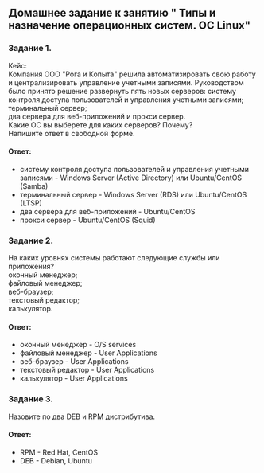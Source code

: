 ## Домашнее задание к занятию " Типы и назначение операционных систем. ОС Linux"  

### Задание 1.  
Кейс:  
Компания ООО "Рога и Копыта" решила автоматизировать свою работу и централизировать управление учетными записями. Руководством было принято решение развернуть пять новых серверов:
систему контроля доступа пользователей и управления учетными записями;  
терминальный сервер;  
два сервера для веб-приложений и прокси сервер.  
Какие ОС вы выберете для каких серверов? Почему?  
Напишите ответ в свободной форме.  

#### Ответ:  
- систему контроля доступа пользователей и управления учетными записями - Windows Server (Active Directory) или Ubuntu/CentOS (Samba)    
- терминальный сервер - Windows Server (RDS) или Ubuntu/CentOS (LTSP)  
- два сервера для веб-приложений -  Ubuntu/CentOS  
- прокси сервер - Ubuntu/CentOS (Squid)      

### Задание 2.  
На каких уровнях системы работают следующие службы или приложения?  
оконный менеджер;  
файловый менеджер;  
веб-браузер;  
текстовый редактор;  
калькулятор.  

#### Ответ:  
- оконный менеджер - O/S services     
- файловый менеджер - User Applications     
- веб-браузер - User Applications    
- текстовый редактор - User Applications    
- калькулятор - User Applications    

### Задание 3.  
Назовите по два DEB и RPM дистрибутива.  

#### Ответ:  
- RPM - Red Hat, CentOS    
- DEB - Debian, Ubuntu    


